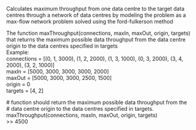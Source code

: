 Calculates maximum throughput from one data centre to the target data centres through a network of data centres by modeling the problem as a max-flow network problem solved using the ford-fulkerson method

The function maxThroughput(connections, maxIn, maxOut, origin, targets) that returns the maximum possible data throughput from the data centre origin to the data centres specified in targets\
Example:\
connections = [(0, 1, 3000), (1, 2, 2000), (1, 3, 1000), (0, 3, 2000), (3, 4, 2000), (3, 2, 1000)]\
maxIn = [5000, 3000, 3000, 3000, 2000]\
maxOut = [5000, 3000, 3000, 2500, 1500]\
origin = 0\
targets = [4, 2]

\# function should return the maximum possible data throughput from the\
\# data centre origin to the data centres specified in targets.\
maxThroughput(connections, maxIn, maxOut, origin, targets)\
\>> 4500
